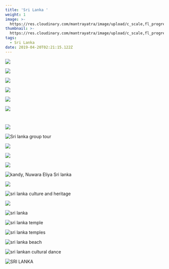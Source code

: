 ```yaml
---
title: 'Sri Lanka '
weight: 1
image: >-
  https://res.cloudinary.com/mantrayatra/image/upload/c_scale,fl_progressive,w_1450/v1555255088/Sri%20Lanka/WhatsApp_Image_2019-02-20_at_02.22.11.jpg
thumbnail: >-
  https://res.cloudinary.com/mantrayatra/image/upload/c_scale,fl_progressive,h_300,w_450/v1555255088/Sri%20Lanka/WhatsApp_Image_2019-02-20_at_02.22.11.jpg
tags:
  - Sri Lanka
date: 2019-04-20T02:21:15.122Z
---
```

![](https://res.cloudinary.com/mantrayatra/image/upload/c_scale,fl_progressive,w_800/v1555255459/Sri%20Lanka/IMG_0348.jpg)

![](https://res.cloudinary.com/mantrayatra/image/upload/c_scale,fl_progressive,w_800/v1555729862/Sri%20Lanka/IMG_3361.jpg)

![](https://res.cloudinary.com/mantrayatra/image/upload/c_scale,fl_progressive,w_800/v1555729840/Sri%20Lanka/IMG_3142_-_Copy.jpg)

![](https://res.cloudinary.com/mantrayatra/image/upload/c_scale,fl_progressive,w_800/v1555729839/Sri%20Lanka/IMG_3134.jpg)

![](https://res.cloudinary.com/mantrayatra/image/upload/c_scale,fl_progressive,w_800/v1555729797/Sri%20Lanka/IMG_3220.jpg)

![](https://res.cloudinary.com/mantrayatra/image/upload/c_scale,fl_progressive,w_800/v1555729773/Sri%20Lanka/IMG_3443.jpg)

![]()

![]()

![](https://res.cloudinary.com/mantrayatra/image/upload/c_scale,fl_progressive,w_800/v1555255436/Sri%20Lanka/IMG_0793.jpg)

![Sri lanka group tour ](https://res.cloudinary.com/mantrayatra/image/upload/c_scale,fl_progressive,w_800/v1555255253/Sri%20Lanka/IMG_0460.jpg)

![](https://res.cloudinary.com/mantrayatra/image/upload/c_scale,fl_progressive,w_800/v1555255204/Sri%20Lanka/IMG_0400.jpg)

![](https://res.cloudinary.com/mantrayatra/image/upload/c_scale,fl_progressive,w_800/v1555255154/Sri%20Lanka/IMG_0301.jpg)

![](https://res.cloudinary.com/mantrayatra/image/upload/c_scale,fl_progressive,w_800/v1555255151/Sri%20Lanka/IMG_0514.jpg)

![kandy, Nuwara Eliya Sri lanka](https://res.cloudinary.com/mantrayatra/image/upload/c_scale,fl_progressive,w_800/v1555255088/Sri%20Lanka/WhatsApp_Image_2019-02-20_at_02.22.11.jpg)

![](https://res.cloudinary.com/mantrayatra/image/upload/c_scale,fl_progressive,w_800/v1555255076/Sri%20Lanka/IMG_0287.jpg)

![sri lanka culture and heritage ](https://res.cloudinary.com/mantrayatra/image/upload/c_scale,fl_progressive,w_800/v1555255001/Sri%20Lanka/IMG_0257.jpg)

![](https://res.cloudinary.com/mantrayatra/image/upload/c_scale,fl_progressive,w_800/v1555254840/Sri%20Lanka/IMG_0249.jpg)

![sri lanka ](https://res.cloudinary.com/mantrayatra/image/upload/c_scale,fl_progressive,w_800/v1555254713/Sri%20Lanka/IMG_0126.jpg)

![sri lanka temple](https://res.cloudinary.com/mantrayatra/image/upload/c_scale,fl_progressive,w_800/v1555254711/Sri%20Lanka/IMG_0102.jpg)

![sri lanka temples](https://res.cloudinary.com/mantrayatra/image/upload/c_scale,fl_progressive,w_800/v1555254688/Sri%20Lanka/IMG_0211.jpg)

![sri lanka beach](https://res.cloudinary.com/mantrayatra/image/upload/c_scale,fl_progressive,w_800/v1555254571/Sri%20Lanka/IMG_0114.jpg)

![sri lankan cultural dance ](https://res.cloudinary.com/mantrayatra/image/upload/c_scale,fl_progressive,w_800/v1555254569/Sri%20Lanka/IMG_0238.jpg)

![SRI LANKA ](https://res.cloudinary.com/mantrayatra/image/upload/c_scale,fl_progressive,w_800/v1555254502/Sri%20Lanka/20190127_100434.jpg)
